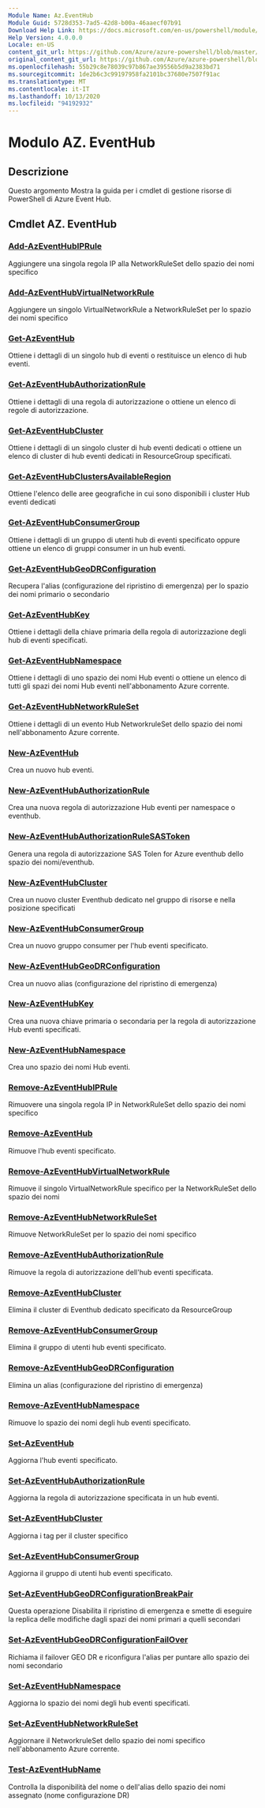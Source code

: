```yaml
---
Module Name: Az.EventHub
Module Guid: 5728d353-7ad5-42d8-b00a-46aaecf07b91
Download Help Link: https://docs.microsoft.com/en-us/powershell/module/az.eventhub
Help Version: 4.0.0.0
Locale: en-US
content_git_url: https://github.com/Azure/azure-powershell/blob/master/src/EventHub/EventHub/help/Az.EventHub.md
original_content_git_url: https://github.com/Azure/azure-powershell/blob/master/src/EventHub/EventHub/help/Az.EventHub.md
ms.openlocfilehash: 55b29c8e78039c97b867ae39556b5d9a2383bd71
ms.sourcegitcommit: 1de2b6c3c99197958fa2101bc37680e7507f91ac
ms.translationtype: MT
ms.contentlocale: it-IT
ms.lasthandoff: 10/13/2020
ms.locfileid: "94192932"
---
```

# Modulo AZ. EventHub
## Descrizione
Questo argomento Mostra la guida per i cmdlet di gestione risorse di PowerShell di Azure Event Hub.

## Cmdlet AZ. EventHub
### [Add-AzEventHubIPRule](Add-AzEventHubIPRule.md)
Aggiungere una singola regola IP alla NetworkRuleSet dello spazio dei nomi specifico

### [Add-AzEventHubVirtualNetworkRule](Add-AzEventHubVirtualNetworkRule.md)
Aggiungere un singolo VirtualNetworkRule a NetworkRuleSet per lo spazio dei nomi specifico

### [Get-AzEventHub](Get-AzEventHub.md)
Ottiene i dettagli di un singolo hub di eventi o restituisce un elenco di hub eventi.

### [Get-AzEventHubAuthorizationRule](Get-AzEventHubAuthorizationRule.md)
Ottiene i dettagli di una regola di autorizzazione o ottiene un elenco di regole di autorizzazione.

### [Get-AzEventHubCluster](Get-AzEventHubCluster.md)
Ottiene i dettagli di un singolo cluster di hub eventi dedicati o ottiene un elenco di cluster di hub eventi dedicati in ResourceGroup specificati.

### [Get-AzEventHubClustersAvailableRegion](Get-AzEventHubClustersAvailableRegion.md)
Ottiene l'elenco delle aree geografiche in cui sono disponibili i cluster Hub eventi dedicati

### [Get-AzEventHubConsumerGroup](Get-AzEventHubConsumerGroup.md)
Ottiene i dettagli di un gruppo di utenti hub di eventi specificato oppure ottiene un elenco di gruppi consumer in un hub eventi.

### [Get-AzEventHubGeoDRConfiguration](Get-AzEventHubGeoDRConfiguration.md)
Recupera l'alias (configurazione del ripristino di emergenza) per lo spazio dei nomi primario o secondario

### [Get-AzEventHubKey](Get-AzEventHubKey.md)
Ottiene i dettagli della chiave primaria della regola di autorizzazione degli hub di eventi specificati.

### [Get-AzEventHubNamespace](Get-AzEventHubNamespace.md)
Ottiene i dettagli di uno spazio dei nomi Hub eventi o ottiene un elenco di tutti gli spazi dei nomi Hub eventi nell'abbonamento Azure corrente.

### [Get-AzEventHubNetworkRuleSet](Get-AzEventHubNetworkRuleSet.md)
Ottiene i dettagli di un evento Hub NetworkruleSet dello spazio dei nomi nell'abbonamento Azure corrente.

### [New-AzEventHub](New-AzEventHub.md)
Crea un nuovo hub eventi.

### [New-AzEventHubAuthorizationRule](New-AzEventHubAuthorizationRule.md)
Crea una nuova regola di autorizzazione Hub eventi per namespace o eventhub.

### [New-AzEventHubAuthorizationRuleSASToken](New-AzEventHubAuthorizationRuleSASToken.md)
Genera una regola di autorizzazione SAS Tolen for Azure eventhub dello spazio dei nomi/eventhub.

### [New-AzEventHubCluster](New-AzEventHubCluster.md)
Crea un nuovo cluster Eventhub dedicato nel gruppo di risorse e nella posizione specificati

### [New-AzEventHubConsumerGroup](New-AzEventHubConsumerGroup.md)
Crea un nuovo gruppo consumer per l'hub eventi specificato.

### [New-AzEventHubGeoDRConfiguration](New-AzEventHubGeoDRConfiguration.md)
Crea un nuovo alias (configurazione del ripristino di emergenza)

### [New-AzEventHubKey](New-AzEventHubKey.md)
Crea una nuova chiave primaria o secondaria per la regola di autorizzazione Hub eventi specificati.

### [New-AzEventHubNamespace](New-AzEventHubNamespace.md)
Crea uno spazio dei nomi Hub eventi.

### [Remove-AzEventHubIPRule](Remove-AzEventHubIPRule.md)
Rimuovere una singola regola IP in NetworkRuleSet dello spazio dei nomi specifico

### [Remove-AzEventHub](Remove-AzEventHub.md)
Rimuove l'hub eventi specificato.

### [Remove-AzEventHubVirtualNetworkRule](Remove-AzEventHubVirtualNetworkRule.md)
Rimuove il singolo VirtualNetworkRule specifico per la NetworkRuleSet dello spazio dei nomi

### [Remove-AzEventHubNetworkRuleSet](Remove-AzEventHubNetworkRuleSet.md)
Rimuove NetworkRuleSet per lo spazio dei nomi specifico

### [Remove-AzEventHubAuthorizationRule](Remove-AzEventHubAuthorizationRule.md)
Rimuove la regola di autorizzazione dell'hub eventi specificata.

### [Remove-AzEventHubCluster](Remove-AzEventHubCluster.md)
Elimina il cluster di Eventhub dedicato specificato da ResourceGroup

### [Remove-AzEventHubConsumerGroup](Remove-AzEventHubConsumerGroup.md)
Elimina il gruppo di utenti hub eventi specificato.

### [Remove-AzEventHubGeoDRConfiguration](Remove-AzEventHubGeoDRConfiguration.md)
Elimina un alias (configurazione del ripristino di emergenza)

### [Remove-AzEventHubNamespace](Remove-AzEventHubNamespace.md)
Rimuove lo spazio dei nomi degli hub eventi specificato.

### [Set-AzEventHub](Set-AzEventHub.md)
Aggiorna l'hub eventi specificato.

### [Set-AzEventHubAuthorizationRule](Set-AzEventHubAuthorizationRule.md)
Aggiorna la regola di autorizzazione specificata in un hub eventi.

### [Set-AzEventHubCluster](Set-AzEventHubCluster.md)
Aggiorna i tag per il cluster specifico

### [Set-AzEventHubConsumerGroup](Set-AzEventHubConsumerGroup.md)
Aggiorna il gruppo di utenti hub eventi specificato.

### [Set-AzEventHubGeoDRConfigurationBreakPair](Set-AzEventHubGeoDRConfigurationBreakPair.md)
Questa operazione Disabilita il ripristino di emergenza e smette di eseguire la replica delle modifiche dagli spazi dei nomi primari a quelli secondari

### [Set-AzEventHubGeoDRConfigurationFailOver](Set-AzEventHubGeoDRConfigurationFailOver.md)
Richiama il failover GEO DR e riconfigura l'alias per puntare allo spazio dei nomi secondario

### [Set-AzEventHubNamespace](Set-AzEventHubNamespace.md)
Aggiorna lo spazio dei nomi degli hub eventi specificati.

### [Set-AzEventHubNetworkRuleSet](Set-AzEventHubNetworkRuleSet.md)
Aggiornare il NetworkruleSet dello spazio dei nomi specifico nell'abbonamento Azure corrente.

### [Test-AzEventHubName](Test-AzEventHubName.md)
Controlla la disponibilità del nome o dell'alias dello spazio dei nomi assegnato (nome configurazione DR)

